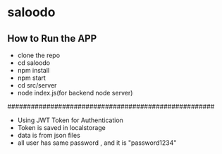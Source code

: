 # saloodo
## How to Run the APP
* clone the repo
* cd saloodo
* npm install
* npm start
* cd src/server
* node index.js(for backend node server)

#####################################################

* Using JWT Token for Authentication
* Token is saved in localstorage
* data is from json files
* all user has same password , and it is "password1234"


